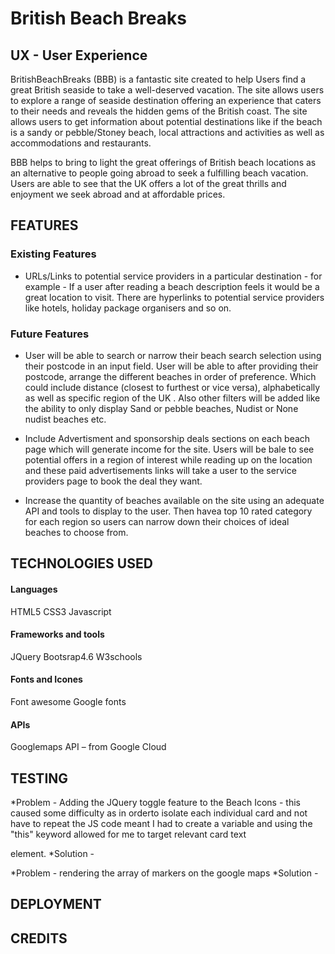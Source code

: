 # British Beach Breaks

## UX - User Experience
BritishBeachBreaks (BBB) is a fantastic site created to help Users find a great British seaside to take a well-deserved vacation. The site allows users to explore a range of seaside destination offering an experience that caters to their needs and reveals the hidden gems of the British coast. The site allows users to get information about potential destinations like if the beach is a sandy or pebble/Stoney beach, local attractions and activities as well as accommodations and restaurants.

BBB helps to bring to light the great offerings of British beach locations as an alternative to people going abroad to seek a fulfilling beach vacation. Users are able to see that the UK offers a lot of the great thrills and enjoyment we seek abroad and at affordable prices.

## FEATURES

### Existing Features

* URLs/Links  to potential service providers in a particular destination - for example - If a user after reading a beach description feels it would be a great location to visit. There are hyperlinks to potential service providers like hotels, holiday package organisers and so on.

### Future Features
* User will be able to search or narrow their beach search selection using their postcode in an input field. User will be able to after providing their postcode, arrange the different beaches in order of preference. Which could include distance (closest to furthest or vice versa), alphabetically as well as specific region of the UK . Also other filters will be added like the ability to only display Sand or pebble beaches, Nudist or None nudist beaches etc.

* Include Advertisment and sponsorship deals sections on each beach page which will generate income for the site. Users will be bale to see potential offers in a region of interest while reading up on the location and these paid advertisements links will take a user to the service providers page to book the deal they want.  

* Increase the quantity of beaches available on the site using an adequate API and tools to display to the user. Then havea top 10 rated category for each region so users can narrow down their choices of ideal beaches to choose from.

## TECHNOLOGIES USED
#### Languages
HTML5 
CSS3
Javascript

#### Frameworks and tools
JQuery
Bootsrap4.6
W3schools

#### Fonts and Icones
Font awesome
Google fonts

#### APIs
Googlemaps API – from Google Cloud


## TESTING

*Problem - Adding the JQuery toggle feature to the Beach Icons - this caused some difficulty as in orderto isolate each individual card and not have to repeat the JS code meant I had to create a variable and using the "this" keyword allowed for me to target relevant card text <p> element.
*Solution - 

*Problem - rendering the array of markers on the google maps
*Solution - 

## DEPLOYMENT

## CREDITS




